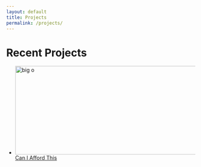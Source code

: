 ```yaml
---
layout: default
title: Projects
permalink: /projects/
---
```

<div class="home">
  <h1 class="page-heading center-text">Recent Projects</h1>

  <ul class="post-list">
      <li>
        <p>
          <img class="center" src="http://therecyclebin.files.wordpress.com/2008/05/time-complexity.png" alt="big o" style="width: 502px; height: 236px;"/>
          <a class="post-link" href="http://caniaffordthis.herokuapp.com">Can I Afford This</a>
        </p>
      </li>
  </ul>

</div>
